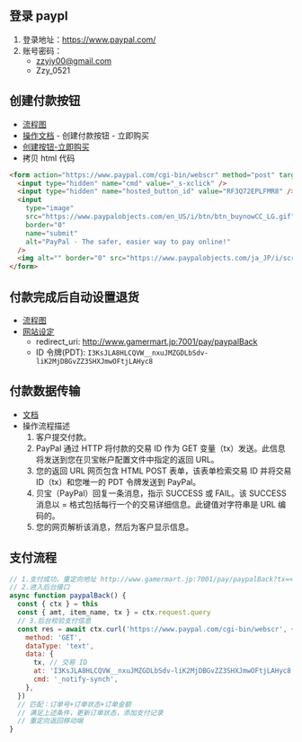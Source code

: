 ## 登录 paypl

1. 登录地址：https://www.paypal.com/
2. 账号密码：
   - zzyiy00@gmail.com
   - Zzy_0521

## 创建付款按钮

- [流程图](https://www.paypal.com/jp/webapps/mpp/developer/paypal-button/integration)
- [操作文档](https://developer.paypal.com/docs/integration/web/) - 创建付款按钮 - 立即购买
- [创建按钮-立即购买](https://www.paypal.com/buttons/)
- 拷贝 html 代码

```html
<form action="https://www.paypal.com/cgi-bin/webscr" method="post" target="_top">
  <input type="hidden" name="cmd" value="_s-xclick" />
  <input type="hidden" name="hosted_button_id" value="RF3Q72EPLFMR8" />
  <input
    type="image"
    src="https://www.paypalobjects.com/en_US/i/btn/btn_buynowCC_LG.gif"
    border="0"
    name="submit"
    alt="PayPal - The safer, easier way to pay online!"
  />
  <img alt="" border="0" src="https://www.paypalobjects.com/ja_JP/i/scr/pixel.gif" width="1" height="1" />
</form>
```

## 付款完成后自动设置退货

- [流程图](https://www.paypal.com/jp/webapps/mpp/developer/paypal-button/checkout-setting)
- [网站设定](https://www.paypal.com/businessmanage/account/website)
  - redirect_uri: http://www.gamermart.jp:7001/pay/paypalBack
  - ID 令牌(PDT): `I3KsJLA8HLCQVW__nxuJMZGDLbSdv-liK2MjDBGvZZ3SHXJmwOFtjLAHyc8`

## 付款数据传输

- [文档](https://developer.paypal.com/docs/api-basics/notifications/payment-data-transfer/#)
- 操作流程描述
  1.  客户提交付款。
  2.  PayPal 通过 HTTP 将付款的交易 ID 作为 GET 变量（tx）发送。此信息将发送到您在贝宝帐户配置文件中指定的返回 URL。
  3.  您的返回 URL 网页包含 HTML POST 表单，该表单检索交易 ID 并将交易 ID（tx）和您唯一的 PDT 令牌发送到 PayPal。
  4.  贝宝（PayPal）回复一条消息，指示 SUCCESS 或 FAIL。该 SUCCESS 消息以<Key> = <Value>格式包括每行一个的交易详细信息。此键值对字符串是 URL 编码的。
  5.  您的网页解析该消息，然后为客户显示信息。

## 支付流程

```js
// 1.支付成功，重定向地址 http://www.gamermart.jp:7001/pay/paypalBack?tx=<tx>&amt=<amt>&item_name=<item_name>
// 2.进入后台接口
async function paypalBack() {
  const { ctx } = this
  const { amt, item_name, tx } = ctx.request.query
  // 3.后台校验支付信息
  const res = await ctx.curl('https://www.paypal.com/cgi-bin/webscr', {
    method: 'GET',
    dataType: 'text',
    data: {
      tx, // 交易 ID
      at: 'I3KsJLA8HLCQVW__nxuJMZGDLbSdv-liK2MjDBGvZZ3SHXJmwOFtjLAHyc8', //  PDT 令牌
      cmd: '_notify-synch',
    },
  })
  // 匹配：订单号+订单状态+订单金额
  // 满足上述条件，更新订单状态，添加支付记录
  // 重定向返回移动端
}
```
